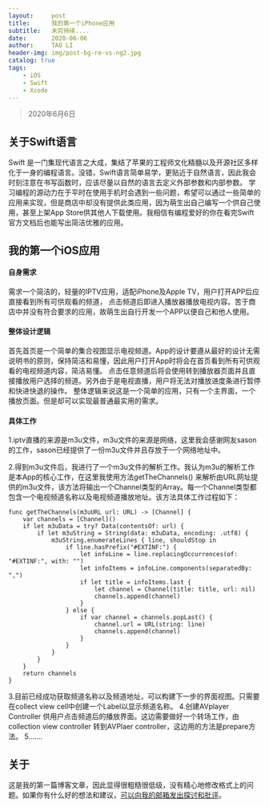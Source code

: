 ```yaml
---
layout:     post
title:      我的第一个iPhone应用
subtitle:   未完待续....
date:       2020-06-06
author:     TAO LI
header-img: img/post-bg-re-vs-ng2.jpg
catalog: true
tags:
    - iOS
    - Swift
    - Xcode
---
```


>2020年6月6日

## 关于Swift语言

  Swift 是一门集现代语言之大成，集结了苹果的工程师文化精髓以及开源社区多样化于一身的编程语言。没错，Swift语言简单易学，更贴近于自然语言，因此我会时刻注意在书写函数时，应该尽量以自然的语言去定义外部参数和内部参数。
  学习编程的源动力在于平时在使用手机时会遇到一些问题，希望可以通过一些简单的应用来实现，但是商店中却没有提供此类应用，因为萌生出自己编写一个供自己使用，甚至上架App Store供其他人下载使用。我相信有编程爱好的你在看完Swift官方文档后也能写出简洁优雅的应用。

## 我的第一个iOS应用

####   自身需求

  需求一个简洁的，轻量的IPTV应用，适配iPhone及Apple TV，用户打开APP后应直接看到所有可供观看的频道， 点击频道后即进入播放器播放电视内容。苦于商店中并没有符合要求的应用，故萌生出自行开发一个APP以便自己和他人使用。

####   整体设计逻辑
   首先首页是一个简单的集合视图显示电视频道。App的设计要遵从最好的设计无需说明书的原则，保持简洁和易懂，因此用户打开App时将会在首页看到所有可供观看的电视频道内容，简洁易懂。
  点击任意频道后将会使用转到播放器页面并且直接播放用户选择的频道。另外由于是电视直播，用户将无法对播放进度条进行暂停和快进快退的操作。
 整体逻辑来说这是一个简单的应用，只有一个主界面，一个播放页面。但是却可以实现最普通最实用的需求。


#### 具体工作

  1.iptv直播的来源是m3u文件，m3u文件的来源是网络，这里我会感谢网友sason的工作，sason已经提供了一份m3u文件并且存放于一个网络地址中。
  
  2.得到m3u文件后，我进行了一个m3u文件的解析工作。我认为m3u的解析工作是本App的核心工作，在这里我使用方法getTheChannels() 来解析由URL网址提供的m3u文件，该方法将输出一个Channel类型的Array。每一个Channel类型都包含一个电视频道名称以及电视频道播放地址。该方法具体工作过程如下：
```
func getTheChannels(m3uURL url: URL) -> [Channel] {
    var channels = [Channel]()
    if let m3uData = try? Data(contentsOf: url) {
        if let m3uString = String(data: m3uData, encoding: .utf8) {
            m3uString.enumerateLines { line, shouldStop in
                if line.hasPrefix("#EXTINF:") {
                    let infoLine = line.replacingOccurrences(of: "#EXTINF:", with: "")
                    let infoItems = infoLine.components(separatedBy: ",")
                    if let title = infoItems.last {
                        let channel = Channel(title: title, url: nil)
                        channels.append(channel)
                    }
                } else {
                    if var channel = channels.popLast() {
                        channel.url = URL(string: line)
                        channels.append(channel)
                    }
                }
            }
        }
    }
    return channels
}
```
  3.目前已经成功获取频道名称以及频道地址，可以构建下一步的界面视图。只需要在collect view cell中创建一个Label以显示频道名称。
  4.创建AVplayer Controller 供用户点击频道后的播放界面。这边需要做好一个转场工作，由collection view controller 转到AVPlaer controller，这边用的方法是prepare方法。
  5.......

## 关于

这是我的第一篇博客文章，因此显得很粗糙很低级，没有精心地修改格式上的问题。如果你有什么好的想法和建议，[可以向我的邮箱发出探讨和批评](taoli@me.com)。

